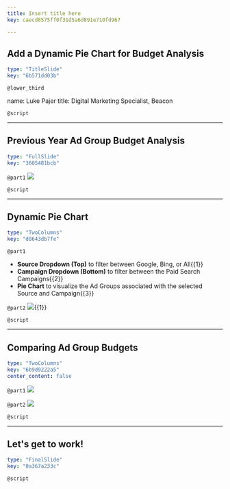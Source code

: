 ```yaml
---
title: Insert title here
key: caecd8575ff0f31d5a6d891e710fd967

---
```

## Add a Dynamic Pie Chart for Budget Analysis

```yaml
type: "TitleSlide"
key: "6b571dd03b"
```

`@lower_third`

name: Luke Pajer
title: Digital Marketing Specialist, Beacon


`@script`



---
## Previous Year Ad Group Budget Analysis

```yaml
type: "FullSlide"
key: "3605481bcb"
```

`@part1`
![](http://assets.datacamp.com/production/repositories/4074/datasets/b5b4481d8f1af01dbcce848d5b4fefe33ade5b7c/DataSetPreview.png)


`@script`



---
## Dynamic Pie Chart

```yaml
type: "TwoColumns"
key: "d8643db7fe"
```

`@part1`
- **Source Dropdown (Top)** to filter between Google, Bing, or All{{1}}
- **Campaign Dropdown (Bottom)** to filter between the Paid Search Campaigns{{2}}
- **Pie Chart** to visualize the Ad Groups associated with the selected Source and Campaign{{3}}


`@part2`
![](http://assets.datacamp.com/production/repositories/4074/datasets/4d0607d77d0dd8a851e157cb78b9f1b504a00a1b/pieAdGroup.png){{1}}


`@script`



---
## Comparing Ad Group Budgets

```yaml
type: "TwoColumns"
key: "6b9d9222a5"
center_content: false
```

`@part1`
![](http://assets.datacamp.com/production/repositories/4074/datasets/bed7c8923ecfe4599d78c4bd1a615cf366e72f55/pythonBrand.png)


`@part2`
![](http://assets.datacamp.com/production/repositories/4074/datasets/ca73dd6058d82e5a047626ab1fd27d719ae2598f/DataCampBrand.png)


`@script`



---
## Let's get to work!

```yaml
type: "FinalSlide"
key: "0a367a233c"
```

`@script`


